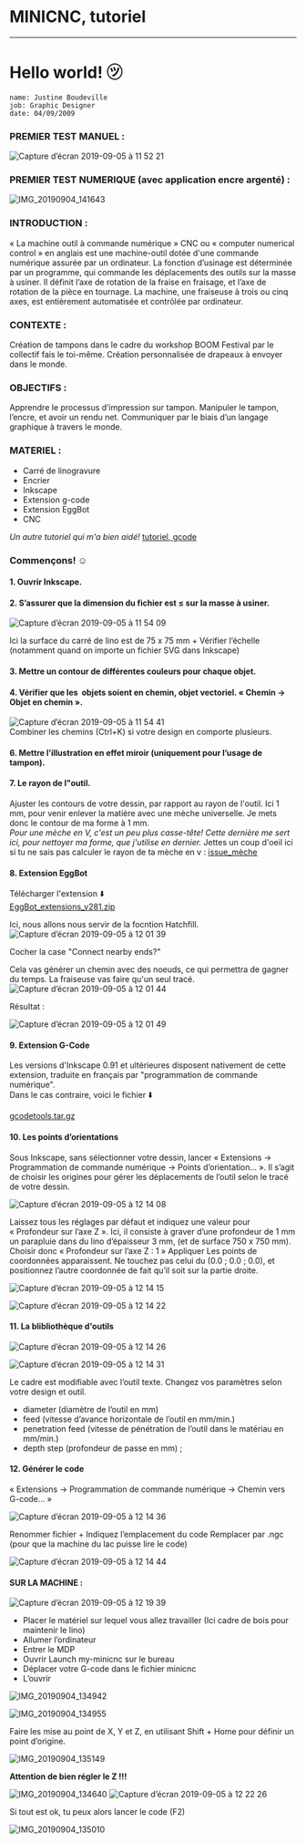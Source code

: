 # MINICNC, tutoriel
---

# Hello world! ㋡

    name: Justine Boudeville
    job: Graphic Designer
    date: 04/09/2009 
    


### PREMIER TEST MANUEL :
![Capture d’écran 2019-09-05 à 11 52 21](https://user-images.githubusercontent.com/54895357/64331800-c0ba6180-cfd3-11e9-9b52-30a5128ebc4c.png)


### PREMIER TEST NUMERIQUE (avec application encre argenté) :
![IMG_20190904_141643](https://user-images.githubusercontent.com/54895357/64332190-666dd080-cfd4-11e9-9578-620307a98cad.jpg)

### INTRODUCTION : 
« La machine outil à commande numérique » CNC ou « computer numerical control » en anglais est une machine-outil dotée d'une commande numérique assurée par un ordinateur. La fonction d’usinage est déterminée par un programme, qui commande les déplacements des outils sur la masse à usiner. Il définit l’axe de rotation de la fraise en fraisage, et l’axe de rotation de la pièce en tournage. La machine, une fraiseuse à trois ou cinq axes, est entièrement automatisée et contrôlée par ordinateur.

### CONTEXTE :
Création de tampons dans le cadre du workshop BOOM Festival par le collectif fais le toi-même.
Création personnalisée de drapeaux à envoyer dans le monde. 
### OBJECTIFS : 
Apprendre le processus d’impression sur tampon.
Manipuler le tampon, l’encre, et avoir un rendu net.
Communiquer par le biais d’un langage graphique à travers le monde. 

### MATERIEL :
- Carré de linogravure
- Encrier
- Inkscape
- Extension g-code
- Extension EggBot
- CNC

_Un autre tutoriel qui m'a bien aidé!_
[tutoriel, gcode](http://wiki.funlab.fr/index.php/Gcode_avec_Inkscape)


### Commençons! ☺

#### 1. Ouvrir Inkscape.

#### 2. S’assurer que la dimension du fichier est  ≤ sur la masse à usiner.

![Capture d’écran 2019-09-05 à 11 54 09](https://user-images.githubusercontent.com/54895357/64331894-e8a9c500-cfd3-11e9-8a42-43f1d33fc81b.png)

Ici la surface du carré de lino est de 75 x 75 mm + Vérifier l’échelle (notamment quand on importe un fichier SVG dans Inkscape)

#### 3. Mettre un contour de différentes couleurs pour chaque objet.


#### 4. Vérifier que les  objets soient en chemin, objet vectoriel. « Chemin → Objet en chemin ».
![Capture d’écran 2019-09-05 à 11 54 41](https://user-images.githubusercontent.com/54895357/64331934-f8290e00-cfd3-11e9-9987-384dbc2b44af.png)  
Combiner les chemins (Ctrl+K) si votre design en comporte plusieurs.

#### 6. Mettre l’illustration en effet miroir (uniquement pour l’usage de tampon).
#### 7. Le rayon de l"outil.

Ajuster les contours de votre dessin, par rapport au rayon de l'outil. Ici 1 mm, pour venir enlever la matière avec une mèche universelle. Je mets donc le contour de ma forme à 1 mm.  
_Pour une mèche en V, c'est un peu plus casse-tête! Cette dernière me sert ici, pour nettoyer ma forme, que j'utilise en dernier._
Jettes un coup d'oeil ici si tu ne sais pas calculer le rayon de ta mèche en v : [issue_mèche](https://github.com/justineboudeville/minicnc/issues/2)

#### 8. Extension EggBot  


Télécharger l'extension ⬇️  
[EggBot_extensions_v281.zip](https://github.com/justineboudeville/minicnc/files/3578694/EggBot_extensions_v281.zip)   



Ici, nous allons nous servir de la focntion Hatchfill.   
![Capture d’écran 2019-09-05 à 12 01 39](https://user-images.githubusercontent.com/54895357/64332527-0592c800-cfd5-11e9-9cfa-27dab2ae4a92.png)   


Cocher la case "Connect nearby ends?"  


Cela vas générer un chemin avec des noeuds, ce qui permettra de gagner du temps. La fraiseuse vas faire qu'un seul tracé. 
![Capture d’écran 2019-09-05 à 12 01 44](https://user-images.githubusercontent.com/54895357/64332529-062b5e80-cfd5-11e9-906e-cd5da7f72d65.png)

Résultat :   

![Capture d’écran 2019-09-05 à 12 01 49](https://user-images.githubusercontent.com/54895357/64332528-0592c800-cfd5-11e9-9c5f-730e9038b4e2.png)


#### 9. Extension G-Code
Les versions d'Inkscape 0.91 et ultérieures disposent nativement de cette extension, traduite en français par "programmation de commande numérique".  
Dans le cas contraire, voici le fichier ⬇️  


[gcodetools.tar.gz](https://github.com/justineboudeville/minicnc/files/3578703/gcodetools.tar.gz)

#### 10. Les points d’orientations
Sous Inkscape, sans sélectionner votre dessin, lancer « Extensions → Programmation de commande numérique → Points d’orientation... ». Il s’agit de choisir les origines pour gérer les déplacements de l’outil selon le tracé de votre dessin.  


![Capture d’écran 2019-09-05 à 12 14 08](https://user-images.githubusercontent.com/54895357/64333449-d3826580-cfd6-11e9-84ff-4dda70decf11.png)  

Laissez tous les réglages par défaut et indiquez une valeur pour « Profondeur sur l’axe Z ».
Ici, il consiste à graver d’une profondeur de 1 mm un parapluie dans du lino d’épaisseur 3 mm, (et de surface 750 x 750 mm).
Choisir donc « Profondeur sur l’axe Z : 1 »
Appliquer
Les points de coordonnées apparaissent. 
Ne touchez pas celui du (0.0 ; 0.0 ; 0.0), et positionnez l’autre coordonnée de fait qu’il soit sur la partie droite.  


![Capture d’écran 2019-09-05 à 12 14 15](https://user-images.githubusercontent.com/54895357/64333461-d8dfb000-cfd6-11e9-9e36-f5cdd6047ddd.png)

![Capture d’écran 2019-09-05 à 12 14 22](https://user-images.githubusercontent.com/54895357/64333464-dbdaa080-cfd6-11e9-8528-56f88d46678a.png)


#### 11. La blibliothèque d'outils  



![Capture d’écran 2019-09-05 à 12 14 26](https://user-images.githubusercontent.com/54895357/64333474-ded59100-cfd6-11e9-936f-63fd427129b1.png)

![Capture d’écran 2019-09-05 à 12 14 31](https://user-images.githubusercontent.com/54895357/64333480-e137eb00-cfd6-11e9-8860-048fa92f663c.png)  



Le cadre est modifiable avec l’outil texte. 
Changez vos paramètres selon votre design et outil. 

- diameter (diamètre de l’outil en mm) 
- feed (vitesse d’avance horizontale de l’outil en mm/min.) 
- penetration feed (vitesse de pénétration de l’outil dans le matériau en mm/min.) 
- depth step (profondeur de passe en mm) ;

#### 12. Générer le code
« Extensions → Programmation de commande numérique → Chemin vers G-code... »

![Capture d’écran 2019-09-05 à 12 14 36](https://user-images.githubusercontent.com/54895357/64333487-e39a4500-cfd6-11e9-9d66-c1cbf7bc2dd4.png)
  

Renommer fichier + Indiquez l’emplacement du code
Remplacer par .ngc (pour que la machine du lac puisse lire le code)

  ![Capture d’écran 2019-09-05 à 12 14 44](https://user-images.githubusercontent.com/54895357/64333488-e5640880-cfd6-11e9-8125-a5aaa94a5fea.png)

#### SUR LA MACHINE : 


![Capture d’écran 2019-09-05 à 12 19 39](https://user-images.githubusercontent.com/54895357/64334016-011bde80-cfd8-11e9-812a-b3a9d51460b9.png)  

- Placer le matériel sur lequel vous allez travailler (Ici cadre de bois pour maintenir le lino)
- Allumer l’ordinateur
- Entrer le MDP
- Ouvrir Launch my-minicnc sur le bureau
- Déplacer votre G-code dans le fichier minicnc
- L’ouvrir 

![IMG_20190904_134942](https://user-images.githubusercontent.com/54895357/64334043-0da03700-cfd8-11e9-8441-171dd8212591.jpg)

![IMG_20190904_134955](https://user-images.githubusercontent.com/54895357/64334052-1264eb00-cfd8-11e9-8b6f-91fb08db486e.jpg)

Faire les mise au point de X, Y et Z, en utilisant Shift + Home pour définir un point d’origine.
  
![IMG_20190904_135149](https://user-images.githubusercontent.com/54895357/64334055-155fdb80-cfd8-11e9-9218-2d9394597cf0.jpg)

**Attention de bien régler le Z !!!**  


![IMG_20190904_134640](https://user-images.githubusercontent.com/54895357/64334080-1f81da00-cfd8-11e9-941e-09886b76dd67.jpg)
![Capture d’écran 2019-09-05 à 12 22 26](https://user-images.githubusercontent.com/54895357/64334092-227cca80-cfd8-11e9-8e8b-a1488c518ccc.png)


Si tout est ok, tu peux alors lancer le code (F2)
  
![IMG_20190904_135010](https://user-images.githubusercontent.com/54895357/64334112-2c063280-cfd8-11e9-932b-095a8a3c00ed.jpg)





